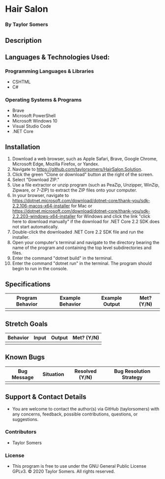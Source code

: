 # Hair Salon

  ### By Taylor Somers

## Description

  


## Languages & Technologies Used:

  ### Programming Languages & Libraries
  * CSHTML
  * C#

  ### Operating Systems & Programs
  * Brave
  * Microsoft PowerShell
  * Microsoft Windows 10
  * Visual Studio Code
  * .NET Core

## Installation

  1.  Download a web browser, such as Apple Safari, Brave, Google Chrome, Microsoft Edge, Mozilla Firefox, or Yandex.
  2.  Navigate to https://github.com/taylorsomers/HairSalon.Solution.
  3.  Click the green "Clone or download" button at the right of the screen.
  4.  Select "Download ZIP."
  5.  Use a file extractor or unzip program (such as PeaZip, Unzipper, WinZip, Zipware, or 7-ZIP) to extract the ZIP files onto your computer.
  6.  In your browser, navigate to https://dotnet.microsoft.com/download/dotnet-core/thank-you/sdk-2.2.106-macos-x64-installer for Mac or https://dotnet.microsoft.com/download/dotnet-core/thank-you/sdk-2.2.203-windows-x64-installer for Windows and click the link "click here to download manually" if the download for .NET Core 2.2 SDK does not start automatically.
  7.  Double-click the downloaded .NET Core 2.2 SDK file and run the installer.
  8.  Open your computer's terminal and navigate to the directory bearing the name of the program and containing the top level subdirectories and files.
  9.  Enter the command "dotnet build" in the terminal.
  10. Enter the command "dotnet run" in the terminal. The program should begin to run in the console.


## Specifications

  | Program Behavior | Example Behavior | Example Output | Met? (Y/N) |
  | ----------- | ----------- | ----------- | ----------- |
  |  |  |  |  |


## Stretch Goals
| Behavior | Input | Output | Met? (Y/N) |
| ----------- | ----------- | ----------- | ----------- |
|  |  |  |  |


## Known Bugs

| Bug Message |  Situation  | Resolved (Y/N) |  Bug Resolution Strategy |
| ----------- | ----------- | ----------- | ----------- |
|  |  |  |  |


## Support & Contact Details

  * You are welcome to contact the author(s) via GitHub (taylorsomers) with any concerns, feedback, possible contributions, questions, or suggestions.


### Contributors

  * Taylor Somers


### License

  * This program is free to use under the GNU General Public License GPLv3. © 2020 Taylor Somers. All rights reserved.
